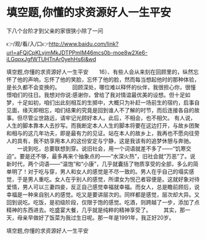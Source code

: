 # 填空题,你懂的求资源好人一生平安
下八个台阶才到父亲的家很狭小除了一问

👉/观/看/入/口👉http://www.baidu.com/link?url=aFQjCpKLyjmMkJDTPPmIM46mcs0b-moe8w2Xe6-iLGqpxJgfWTUHTnAr0yehHs6i&wd

填空题,你懂的求资源好人一生平安　　16）、有些人会从来刻在回顾里的，纵然忘怀了他的声响，忘怀了他的笑脸，忘怀了他的脸，然而每当想起他时的那种体验，是长久都不会变换的。
　　回顾深处，哪位难以释怀的伙伴，我很担心你，很憧憬咱们的往日。我想对你说:感谢你，曾给了我对情谊最优美的设想。但十足如梦，十足如初，咱们出此刻相互的生掷中，大概只为补赶一场前生的宿约，启事自见面，缘灭即相忘，咱们结果的究竟是回到谁人不了解的时节，而后连接各自的故事。但尽管尘世路远，请牢记光顾好本人。此后，不相会，也不相欠。
有人说，人生的脚本靠本人去抄写。而我断定本人人生的脚本将要在这边打开，与故乡团聚和相与的这几年功夫，即是最有力的见证。站在本人的故乡上，我再也不愿向往旁人的具有，我不妨享用本人的这份安定与宁静，这是我该有的追梦休憩与奔驰。
　　一说到吃，总要联想到穿。说旧社会，用一个词语就差不多了——“饥寒交迫”。要是还不够，最多再来个抽象点的——“水深火热”，旧社会就“万恶”了。说新时代，两个词语——“温饱”和“小康”，几乎就囊括了物质享受的全部，多么的简单明了！对于吃与穿，男人和女人的感觉是不尽一致的。男人在乎自己的塌实感觉，于是男人重吃。女人在乎别人的感觉，所谓女为悦己者容便是。这就好象对待爱情，男人可以三妻四妾，反正自己感觉幸福就幸福。而女人，总是瞻前顾后，说幸福是一种来自别人的感觉。吃又是要讲层次的。同样都是感觉，层次却大异。又回到说吃。吃饭，是初级阶段，仅限于饱的感觉。吃酒，则跨越了一步，添加了点精神的东西进去。吃盛宴大餐，几乎就是纯粹的精神享受了。
　　其实，那一天，母亲早做好了饭菜为我过生日呢。那一年是1991年，我正好20岁。

填空题,你懂的求资源好人一生平安
